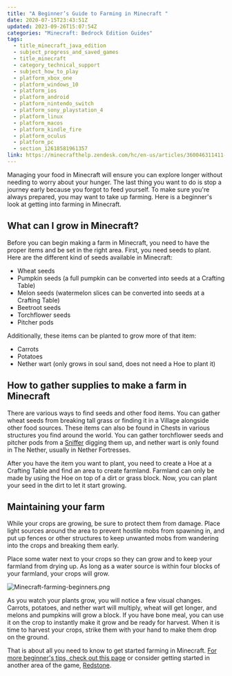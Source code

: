 ```yaml
---
title: "A Beginner’s Guide to Farming in Minecraft "
date: 2020-07-15T23:43:51Z
updated: 2023-09-26T15:07:54Z
categories: "Minecraft: Bedrock Edition Guides"
tags:
  - title_minecraft_java_edition
  - subject_progress_and_saved_games
  - title_minecraft
  - category_technical_support
  - subject_how_to_play
  - platform_xbox_one
  - platform_windows_10
  - platform_ios
  - platform_android
  - platform_nintendo_switch
  - platform_sony_playstation_4
  - platform_linux
  - platform_macos
  - platform_kindle_fire
  - platform_oculus
  - platform_pc
  - section_12618581961357
link: https://minecrafthelp.zendesk.com/hc/en-us/articles/360046311411-A-Beginner-s-Guide-to-Farming-in-Minecraft-
---
```


Managing your food in Minecraft will ensure you can explore longer without needing to worry about your hunger. The last thing you want to do is stop a journey early because you forgot to feed yourself. To make sure you're always prepared, you may want to take up farming. Here is a beginner's look at getting into farming in Minecraft.

## What can I grow in Minecraft?

Before you can begin making a farm in Minecraft, you need to have the proper items and be set in the right area. First, you need seeds to plant. Here are the different kind of seeds available in Minecraft:

-   Wheat seeds
-   Pumpkin seeds (a full pumpkin can be converted into seeds at a Crafting Table)
-   Melon seeds (watermelon slices can be converted into seeds at a Crafting Table)
-   Beetroot seeds
-   Torchflower seeds
-   Pitcher pods

Additionally, these items can be planted to grow more of that item:

-   Carrots
-   Potatoes
-   Nether wart (only grows in soul sand, does not need a Hoe to plant it)

## How to gather supplies to make a farm in Minecraft

There are various ways to find seeds and other food items. You can gather wheat seeds from breaking tall grass or finding it in a Village alongside other food sources. These items can also be found in Chests in various structures you find around the world. You can gather torchflower seeds and pitcher pods from a [Sniffer](https://help.minecraft.net/hc/en-us/articles/16476513292813) digging them up, and nether wart is only found in The Nether, usually in Nether Fortresses.

After you have the item you want to plant, you need to create a Hoe at a Crafting Table and find an area to create farmland. Farmland can only be made by using the Hoe on top of a dirt or grass block. Now, you can plant your seed in the dirt to let it start growing.

## Maintaining your farm

While your crops are growing, be sure to protect them from damage. Place light sources around the area to prevent hostile mobs from spawning in, and put up fences or other structures to keep unwanted mobs from wandering into the crops and breaking them early.

Place some water next to your crops so they can grow and to keep your farmland from drying up. As long as a water source is within four blocks of your farmland, your crops will grow.

![Minecraft-farming-beginners.png](https://minecrafthelp.zendesk.com/hc/article_attachments/19849625965069)

As you watch your plants grow, you will notice a few visual changes. Carrots, potatoes, and nether wart will multiply, wheat will get longer, and melons and pumpkins will grow a block. If you have bone meal, you can use it on the crop to instantly make it grow and be ready for harvest. When it is time to harvest your crops, strike them with your hand to make them drop on the ground.

That is about all you need to know to get started farming in Minecraft. [For more beginner's tips, check out this page](https://www.minecraft.net/en-us/minecraft-tips-for-beginners) or consider getting started in another area of the game, [Redstone](https://help.minecraft.net/hc/en-us/articles/360045950932).

